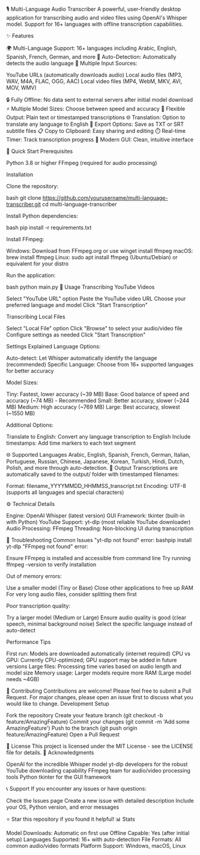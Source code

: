 🎙️ Multi-Language Audio Transcriber
A powerful, user-friendly desktop application for transcribing audio and video files using OpenAI's Whisper model. Support for 16+ languages with offline transcription capabilities.

✨ Features

🌍 Multi-Language Support: 16+ languages including Arabic, English, Spanish, French, German, and more
🔄 Auto-Detection: Automatically detects the audio language
🎥 Multiple Input Sources:

YouTube URLs (automatically downloads audio)
Local audio files (MP3, WAV, M4A, FLAC, OGG, AAC)
Local video files (MP4, WebM, MKV, AVI, MOV, WMV)


🔒 Fully Offline: No data sent to external servers after initial model download
⚡ Multiple Model Sizes: Choose between speed and accuracy
📝 Flexible Output: Plain text or timestamped transcriptions
🌐 Translation: Option to translate any language to English
💾 Export Options: Save as TXT or SRT subtitle files
📋 Copy to Clipboard: Easy sharing and editing
⏱️ Real-time Timer: Track transcription progress
🎨 Modern GUI: Clean, intuitive interface

🚀 Quick Start
Prerequisites

Python 3.8 or higher
FFmpeg (required for audio processing)

Installation

Clone the repository:

bash   git clone https://github.com/yourusername/multi-language-transcriber.git
   cd multi-language-transcriber

Install Python dependencies:

bash   pip install -r requirements.txt

Install FFmpeg:

Windows: Download from FFmpeg.org or use winget install ffmpeg
macOS: brew install ffmpeg
Linux: sudo apt install ffmpeg (Ubuntu/Debian) or equivalent for your distro


Run the application:

bash   python main.py
📖 Usage
Transcribing YouTube Videos

Select "YouTube URL" option
Paste the YouTube video URL
Choose your preferred language and model
Click "Start Transcription"

Transcribing Local Files

Select "Local File" option
Click "Browse" to select your audio/video file
Configure settings as needed
Click "Start Transcription"

Settings Explained
Language Options:

Auto-detect: Let Whisper automatically identify the language (recommended)
Specific Language: Choose from 16+ supported languages for better accuracy

Model Sizes:

Tiny: Fastest, lower accuracy (~39 MB)
Base: Good balance of speed and accuracy (~74 MB) - Recommended
Small: Better accuracy, slower (~244 MB)
Medium: High accuracy (~769 MB)
Large: Best accuracy, slowest (~1550 MB)

Additional Options:

Translate to English: Convert any language transcription to English
Include timestamps: Add time markers to each text segment

🌐 Supported Languages
Arabic, English, Spanish, French, German, Italian, Portuguese, Russian, Chinese, Japanese, Korean, Turkish, Hindi, Dutch, Polish, and more through auto-detection.
📁 Output
Transcriptions are automatically saved to the output/ folder with timestamped filenames:

Format: filename_YYYYMMDD_HHMMSS_transcript.txt
Encoding: UTF-8 (supports all languages and special characters)

⚙️ Technical Details

Engine: OpenAI Whisper (latest version)
GUI Framework: tkinter (built-in with Python)
YouTube Support: yt-dlp (most reliable YouTube downloader)
Audio Processing: FFmpeg
Threading: Non-blocking UI during transcription

🔧 Troubleshooting
Common Issues
"yt-dlp not found" error:
bashpip install yt-dlp
"FFmpeg not found" error:

Ensure FFmpeg is installed and accessible from command line
Try running ffmpeg -version to verify installation

Out of memory errors:

Use a smaller model (Tiny or Base)
Close other applications to free up RAM
For very long audio files, consider splitting them first

Poor transcription quality:

Try a larger model (Medium or Large)
Ensure audio quality is good (clear speech, minimal background noise)
Select the specific language instead of auto-detect

Performance Tips

First run: Models are downloaded automatically (internet required)
CPU vs GPU: Currently CPU-optimized; GPU support may be added in future versions
Large files: Processing time varies based on audio length and model size
Memory usage: Larger models require more RAM (Large model needs ~4GB)

🤝 Contributing
Contributions are welcome! Please feel free to submit a Pull Request. For major changes, please open an issue first to discuss what you would like to change.
Development Setup

Fork the repository
Create your feature branch (git checkout -b feature/AmazingFeature)
Commit your changes (git commit -m 'Add some AmazingFeature')
Push to the branch (git push origin feature/AmazingFeature)
Open a Pull Request

📜 License
This project is licensed under the MIT License - see the LICENSE file for details.
🙏 Acknowledgments

OpenAI for the incredible Whisper model
yt-dlp developers for the robust YouTube downloading capability
FFmpeg team for audio/video processing tools
Python tkinter for the GUI framework

📞 Support
If you encounter any issues or have questions:

Check the Issues page
Create a new issue with detailed description
Include your OS, Python version, and error messages


⭐ Star this repository if you found it helpful!
📊 Stats

Model Downloads: Automatic on first use
Offline Capable: Yes (after initial setup)
Languages Supported: 16+ with auto-detection
File Formats: All common audio/video formats
Platform Support: Windows, macOS, Linux
